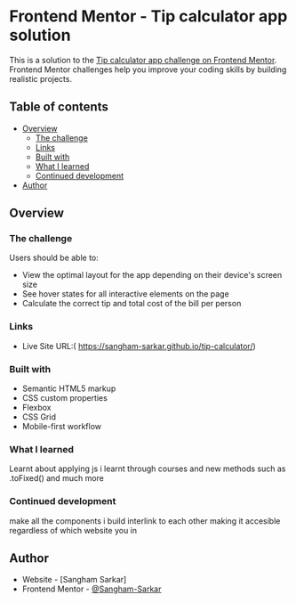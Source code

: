 # Frontend Mentor - Tip calculator app solution

This is a solution to the [Tip calculator app challenge on Frontend Mentor](https://www.frontendmentor.io/challenges/tip-calculator-app-ugJNGbJUX). Frontend Mentor challenges help you improve your coding skills by building realistic projects.

## Table of contents

- [Overview](#overview)
  - [The challenge](#the-challenge)
  - [Links](#links)
  - [Built with](#built-with)
  - [What I learned](#what-i-learned)
  - [Continued development](#continued-development)
- [Author](#author)

## Overview

### The challenge

Users should be able to:

- View the optimal layout for the app depending on their device's screen size
- See hover states for all interactive elements on the page
- Calculate the correct tip and total cost of the bill per person


### Links

- Live Site URL:( https://sangham-sarkar.github.io/tip-calculator/)


### Built with

- Semantic HTML5 markup
- CSS custom properties
- Flexbox
- CSS Grid
- Mobile-first workflow

### What I learned

Learnt about applying js i learnt through courses and new methods such as .toFixed() and much more

### Continued development

make all the components i build interlink to each other making it accesible regardless of which website you in

## Author

- Website - [Sangham Sarkar]
- Frontend Mentor - [@Sangham-Sarkar](https://www.frontendmentor.io/profile/Sangham-Sarkar)
